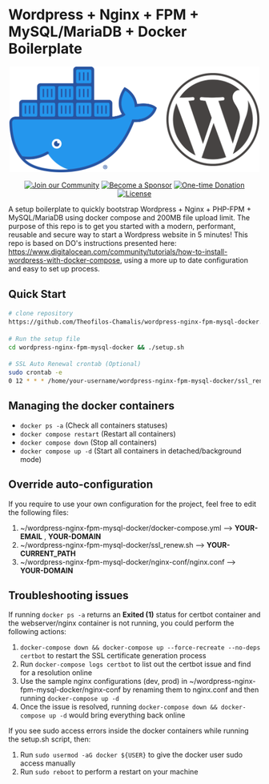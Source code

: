 # Wordpress + Nginx + FPM + MySQL/MariaDB + Docker Boilerplate

<p align="center">
    <img src="docker-wordpress.png" alt="Docker Wordpress" width="500">
<p>

<p align="center">
    <a href="https://github.com/Theofilos-Chamalis/wordpress-nginx-fpm-mysql-docker/discussions"><img src="https://img.shields.io/badge/Join_the-Community-7b16ff.svg?style=for-the-badge" alt="Join our Community"></a>
    <a href="https://github.com/users/Theofilos-Chamalis/sponsorship"><img src="https://img.shields.io/badge/Become_a-Sponsor-cc4195.svg?style=for-the-badge" alt="Become a Sponsor"></a>
    <a href="https://www.paypal.com/paypalme/TChamalis"><img src="https://img.shields.io/badge/Make_a-Donation-006bb6.svg?style=for-the-badge" alt="One-time Donation"></a>
    <br>
    <a href="https://github.com/Theofilos-Chamalis/wordpress-nginx-fpm-mysql-docker/blob/main/LICENSE"><img src="https://img.shields.io/github/license/PHLAK/docker-mumble?style=flat-square" alt="License"></a>
</p>

A setup boilerplate to quickly bootstrap Wordpress + Nginx + PHP-FPM + MySQL/MariaDB using docker compose and 200MB file upload limit. The purpose of this
repo is to get you started with a modern, performant, reusable and secure way to start a Wordpress website in 5 minutes! This repo is
based on DO's instructions presented
here: https://www.digitalocean.com/community/tutorials/how-to-install-wordpress-with-docker-compose, using a more up to
date configuration and easy to set up process.

## Quick Start

```bash
# clone repository
https://github.com/Theofilos-Chamalis/wordpress-nginx-fpm-mysql-docker.git

# Run the setup file
cd wordpress-nginx-fpm-mysql-docker && ./setup.sh

# SSL Auto Renewal crontab (Optional)
sudo crontab -e
0 12 * * * /home/your-username/wordpress-nginx-fpm-mysql-docker/ssl_renew.sh >> /var/log/cron.log 2>&1
```

## Managing the docker containers

- `docker ps -a` (Check all containers statuses)
- `docker compose restart` (Restart all containers)
- `docker compose down` (Stop all containers)
- `docker compose up -d` (Start all containers in detached/background mode)

## Override auto-configuration

If you require to use your own configuration for the project, feel free to edit the following files:

1. ~/wordpress-nginx-fpm-mysql-docker/docker-compose.yml --> <b>YOUR-EMAIL</b> , <b>YOUR-DOMAIN</b>
2. ~/wordpress-nginx-fpm-mysql-docker/ssl_renew.sh --> <b>YOUR-CURRENT_PATH</b>
3. ~/wordpress-nginx-fpm-mysql-docker/nginx-conf/nginx.conf --> <b>YOUR-DOMAIN</b>

## Troubleshooting issues

If running `docker ps -a` returns an **Exited (1)** status for certbot container and the webserver/nginx container is
not running, you could perform the following actions:

1. `docker-compose down && docker-compose up --force-recreate --no-deps certbot` to restart the SSL certificate
   generation process
2. Run `docker-compose logs certbot` to list out the certbot issue and find for a resolution online
3. Use the sample nginx configurations (dev, prod) in  ~/wordpress-nginx-fpm-mysql-docker/nginx-conf by renaming them to
   nginx.conf and then running `docker-compose up -d`
4. Once the issue is resolved, running `docker-compose down && docker-compose up -d` would bring everything back online

If you see sudo access errors inside the docker containers while running the setup.sh script, then:

1. Run `sudo usermod -aG docker ${USER}` to give the docker user sudo access manually
2. Run `sudo reboot` to perform a restart on your machine
